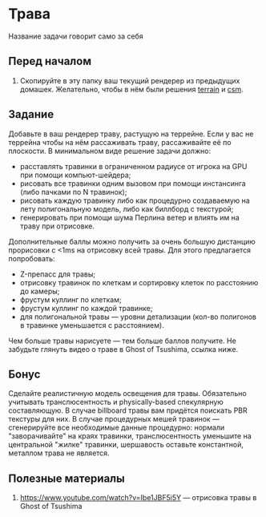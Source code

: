 # Трава

Название задачи говорит само за себя

## Перед началом

1. Скопируйте в эту папку ваш текущий рендерер из предыдущих домашек.
Желательно, чтобы в нём были решения [terrain](/tasks/terrain/) и [csm](/tasks/csm/).

## Задание

Добавьте в ваш рендерер траву, растущую на террейне.
Если у вас не террейна чтобы на нём рассаживать траву, рассаживайте её по плоскости.
В минимальном виде решение задачи должно:
- расставлять травинки в ограниченном радиусе от игрока на GPU при помощи компьют-шейдера;
- рисовать все травинки одним вызовом при помощи инстансинга (либо пачками по N травинок);
- рисовать каждую травинку либо как процедурно создаваемую на лету полигональную модель, либо как биллборд с текстурой;
- генерировать при помощи шума Перлина ветер и влиять им на траву при отрисовке.

Дополнительные баллы можно получить за очень большую дистанцию прорисовки с <1ms на отрисовку всей травы.
Для этого предлагается попробовать:
- Z-препасс для травы;
- отрисовку травинок по клеткам и сортировку клеток по расстоянию до камеры;
- фрустум куллинг по клеткам;
- фрустум куллинг по каждой травинке;
- для полигональной травы &mdash; уровни детализации (кол-во полигонов в травинке уменьшается с расстоянием).

Чем больше травы нарисуете &mdash; тем больше баллов получите.
Не забудьте глянуть видео о траве в Ghost of Tsushima, ссылка ниже.

## Бонус

Сделайте реалистичную модель освещения для травы.
Обязательно учитывать транслюсентность и physically-based спекулярную составляющую.
В случае billboard травы вам придётся поискать PBR текстуры для них.
В случае процедурных мешей травинок &mdash; сгенерируйте все необходимые данные процедурно: нормали "заворачивайте" на краях травинки, транслюсентность уменьшите на центральной "жилке" травинки, шершавость оставьте константной, металлом трава не является.

## Полезные материалы

1. https://www.youtube.com/watch?v=Ibe1JBF5i5Y &mdash; отрисовка травы в Ghost of Tsushima
